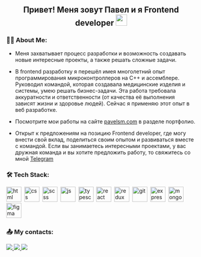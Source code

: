 
<h2 align="center">Привет! Меня зовут Павел и я Frontend developer   <img src="https://media.giphy.com/media/WUlplcMpOCEmTGBtBW/giphy.gif" width="30"></h2>

### 👩‍💻 About Me:

- Меня захватывает процесс разработки и возможность создавать новые интересные проекты, а также решать сложные задачи.

- В frontend разработку я перешёл имея многолетний опыт программирования микроконтроллеров на С++ и ассемблере. Руководил командой, которая создавала медицинские изделия и системы, умею решать бизнес-задачи. Эта работа требовала аккуратности и ответственности (от качества её выполнения зависят жизни и здоровье людей). Сейчас я применяю этот опыт в веб разработке.

- Посмотрите мои работы на сайте [pavelsm.com](https://pavelsm.com) в разделе портфолио.

- Открыт к предложениям на позицию Frontend developer, где могу внести свой вклад, поделиться своим опытом и развиваться вместе с командой.
  Если вы занимаетесь интересными проектами, у вас дружная команда и вы хотите предложить работу, то свяжитесь со мной [Telegram](https://t.me/ElvenSky)

### 🛠 Tech Stack:

<img src="https://cdn.jsdelivr.net/gh/devicons/devicon/icons/html5/html5-original.svg" title="html" width="40" height="40"/>&nbsp;
<img src="https://cdn.jsdelivr.net/gh/devicons/devicon/icons/css3/css3-original.svg" title="css" width="40" height="40"/>&nbsp;
<img src="https://cdn.jsdelivr.net/gh/devicons/devicon/icons/sass/sass-original.svg" title="scss" width="40" height="40"/>&nbsp;
<img src="https://cdn.jsdelivr.net/gh/devicons/devicon/icons/javascript/javascript-original.svg" title="js" width="40" height="40"/>&nbsp;
<img src="https://cdn.jsdelivr.net/gh/devicons/devicon/icons/typescript/typescript-original.svg" title="typescript" width="40" height="40"/>&nbsp;
<img src="https://cdn.jsdelivr.net/gh/devicons/devicon/icons/react/react-original.svg" title="react" width="40" height="40"/>&nbsp;
<img src="https://cdn.jsdelivr.net/gh/devicons/devicon/icons/redux/redux-original.svg" title="redux" width="40" height="40"/>&nbsp;
<img src="https://cdn.jsdelivr.net/gh/devicons/devicon/icons/git/git-plain.svg" title="git" width="40" height="40"/>&nbsp;
<img src="https://cdn.jsdelivr.net/gh/devicons/devicon/icons/express/express-original.svg" title="express" width="40" height="40"/>&nbsp;
<img src="https://cdn.jsdelivr.net/gh/devicons/devicon/icons/mongodb/mongodb-original.svg" title="mongoDB" width="40" height="40"/>&nbsp;
<img src="https://cdn.jsdelivr.net/gh/devicons/devicon/icons/figma/figma-original.svg" title="figma" width="40" height="40"/>&nbsp;

### 📤 My contacts:

<a href="https://t.me/ElvenSky">
 <img src="https://img.shields.io/badge/Telegram-2CA5E0?&logo=telegram&logoColor=white"/>
</a>
<a href="79168445519@yandex.ru">
 <img src="https://img.shields.io/badge/-mail-blue"/>
</a>
<a href="https://pavelsm.com">
 <img src="https://img.shields.io/badge/-pavelsm.com-blue"/>
</a>
